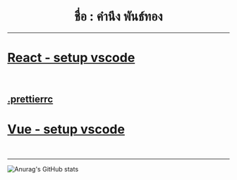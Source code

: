 <h1  align="center">ชื่อ : คำนึง พันธ์ทอง</h1>

<!--
**sing3demons/sing3demons** is a ✨ _special_ ✨ repository because its `README.md` (this file) appears on your GitHub profile.

-->

<hr>

<h1>
<a href="https://github.com/sing3demons/vscode-react/blob/main/setting.json"> React - setup vscode </a>
</h1>

<br>

<h2><a href="https://github.com/sing3demons/vscode-react/blob/main/.prettierrc"> .prettierrc  </a></h2>




<h1><a href="https://github.com/sing3demons/vscode-vue">Vue - setup vscode</a></h1><br>

<hr>


![Anurag's GitHub stats](https://github-readme-stats.vercel.app/api?username=sing3demons&show_icons=true&theme=radical)

